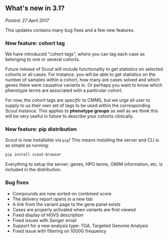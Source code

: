 ## What's new in 3.1?

_Posted: 27 April 2017_

This updates contains many bug fixes and a few new features.

### New feature: cohort tag

We have introduced "cohort tags", where you can tag each case as belonging to one or several cohorts.

Future release of Scout will include functionality to get statistics on selected cohorts or all cases. For instance, you will be able to get statistics on the number of samples within a cohort, how many are cases solved and which genes there were causative variants in. Or perhaps you want to know which phenotype terms are associated with a particular cohort.

For now, the cohort tags are _specific_ to CMMS, but we urge all user to supply to us their own set of tags to be used within the corresponding Scout instance. This applies to **phenotype groups** as well as we think this will be very useful in future to describe your cohorts clinically.

### New feature: pip distribution

Scout is now installable via `pip`! This means installing the server and CLI is as simple as running:

```bash
pip install scout-browser
```

Everything to setup the server; genes, HPO terms, OMIM information, etc. is included in the distribution.

### Bug fixes

- Compounds are now sorted on combined score
- The delivery report opens in a new tab
- A link from the variant page to the gene panel exists
- Cases are properly activated when variants are first viewed
- Fixed display of HGVS description
- Fixed issues with Sanger email
- Support for a new analysis type: TGA, Targeted Genome Analysis
- Fixed issue with filtering on 1000G frequency
